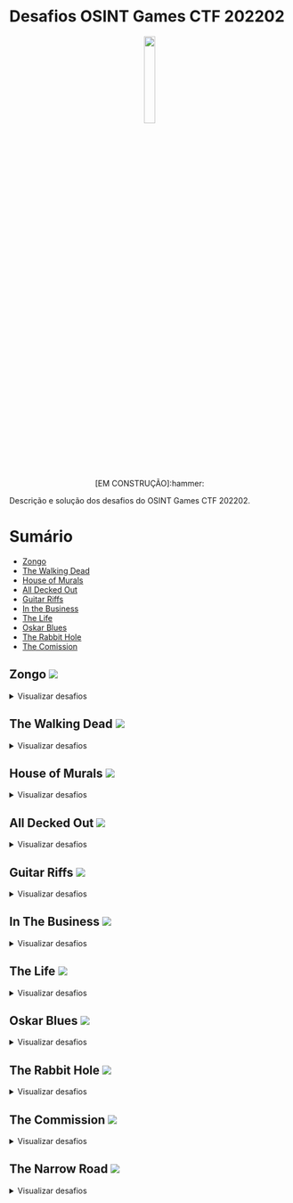 # Desafios OSINT Games CTF 202202
<p style="text-align:center" align="center">
<img src="https://import.cdn.thinkific.com/568124/courses/1609487/fj6dhvJEQQKmnVw7vDto_osint-games-logo-words-149x48.png" width="20%" /><br>
<p align="center">[EM CONSTRUÇÃO]:hammer:</center></p>
</p>
Descrição e solução dos desafios do OSINT Games CTF 202202.

# Sumário
- [Zongo](#zongo)
- [The Walking Dead](#dead)
- [House of Murals](#murals)
- [All Decked Out](#decked)
- [Guitar Riffs](#guitar)
- [In the Business](#business)
- [The Life](#life)
- [Oskar Blues](#oskar)
- [The Rabbit Hole](#rabbit)
- [The Comission](#comission)

## Zongo <a name="zongo"></a> ![](https://img.shields.io/badge/5%2F5-COMPLETED-blue)
<details>
  <summary>Visualizar desafios</summary>

## Blue Truck Image Location <a name="Blue-Truck-Image-Location">:heavy_check_mark:</a>
##### [![](https://img.shields.io/badge/Voltar-Sum%C3%A1rio-blue)](#sumário)

<details>
  
<summary>:bulb:</summary>
  
#### Descrição
A imagem de uma rua é disponibilizada e temos que descobrir a cidade na qual ela se encontra.

#### Solução
1. Visualizando a imagem é possível identificar duas palavras:
> SOCCABET
> Zongo La
2. Fazendo uma busca por estes dois termos juntos, o Google nos trará o nome de uma via próxima ao local da foto::
> Zongo Lane
3. Buscando por Zongo Lane no Google Maps, é possível identificar que esta via é localizada em uma cidade na Gana:
> Accra
4. Buscando novamente no Google Maps pelo termo abaixo, é possível confirmar que uma unidade da SOCCABET se encontra próxima a via Zongo Lane, em Accra no Congo:
> Zongo Lane SOCCABET
5. A FLAG é enviada como:
> Accra
6. Adicionalmente, vasculhando com o Google Street View ao longo das ruas que cruzam com a Zongo Lane, é possível identificar o local como sendo a latitude e longitude, na rua Asafoatse Nettey Rd:
> 5.541880857145164, -0.20993663838001453
</details>

## Blue Truck Image Latitude and Longitude  <a name="Blue-Truck-Image-Location">:heavy_check_mark:</a>
##### [![](https://img.shields.io/badge/Voltar-Sum%C3%A1rio-blue)](#sumário)

<details>
  
<summary>:bulb:</summary>
  
#### Descrição
Definir qual é a latitude e longitude que mais se aproximam do local onde a foto foi tirada.

#### Solução
  1. Como já descoberto na solução do desafio Blue Truck Image Location, a foto foi tirada perto da rua Zongo Lane e a latitude e longitude que mais se aproximam desta localização dentre as alternativas é a:
> 5.5418955,-0.209885
</details>

## Mapillary Username   <a name="Blue-Truck-Image-Location">:heavy_check_mark:</a>
##### [![](https://img.shields.io/badge/Voltar-Sum%C3%A1rio-blue)](#sumário)

<details>
  
<summary>:bulb:</summary>
  
#### Descrição
Identificar o usuário que realizou upload da foto do desafio no Mapillary.

#### Solução
  1. Como já descoberta a localização da foto no desafio Blue Truck Image Location, foi acessado este local no Mappilary.
  2. Ao acessar é possível identificar a foto original, sem cortes.
  3. Apartir desta foto é possível visualizar os detalhes e o usuário que a postou como:
> mawutor
</details>

##  The Full Zongo Lane <a name="Blue-Truck-Image-Location">:heavy_check_mark:</a>
##### [![](https://img.shields.io/badge/Voltar-Sum%C3%A1rio-blue)](#sumário)

<details>
  
<summary>:bulb:</summary>
  
#### Descrição
Identificar o nome completo da Zongo Lane.

#### Solução
  1. Ao buscar Zongo Lane no Mapillary é possível obter dois resultados.
  2. Um dos resultados possui uma palavra a mais no nome, sendo:
> Kadiri
</details>

##   Longest Recording  <a name="Blue-Truck-Image-Location">:heavy_check_mark:</a>
##### [![](https://img.shields.io/badge/Voltar-Sum%C3%A1rio-blue)](#sumário)

<details>
  
<summary>:bulb:</summary>
  
#### Descrição
Identificar o trajeto mais longo registrado por mawutor no Mappilary.

#### Solução
  1. Utilizando o filtro de trajetos do usuário mawutor, é possível visualizar claramente um trajeto cruzando de norte a sul o Congo.
  2. A cidade de ínicio deste trajeto é identificada como:
> Bawku
</details>
 
</details>

 
## The Walking Dead <a name="dead"></a> ![](https://img.shields.io/badge/10%2F10-COMPLETED-blue)
<details>
  <summary>Visualizar desafios</summary>

##  Surface Website Name  <a name="Blue-Truck-Image-Location">:heavy_check_mark:</a>
##### [![](https://img.shields.io/badge/Voltar-Sum%C3%A1rio-blue)](#sumário)

<details>
  
<summary>:bulb:</summary>
  
#### Descrição
Descubra o domínio da surface web existente no site da darkweb.

#### Solução
1. Acessando o site e vasculhando pelas páginas, é possível visualizar o endereço na área dos termos de serviço:
> 0ut3r.space
</details>
  
##   Alternative Usernames   <a name="Blue-Truck-Image-Location">:heavy_check_mark:</a>
##### [![](https://img.shields.io/badge/Voltar-Sum%C3%A1rio-blue)](#sumário)

<details>
  
<summary>:bulb:</summary>
  
#### Descrição
Descubra usuários alternativos utilizados pelo usuário Hoek.

#### Solução
1. Acessando a home do site é possível visualizar diversas redes sociais que Hoek pode ser encontrado, por exemplo no Telegram, onde ele se identifica:
> hoeczek
</details>

##    Funding Goals    <a name="Blue-Truck-Image-Location">:heavy_check_mark:</a>
##### [![](https://img.shields.io/badge/Voltar-Sum%C3%A1rio-blue)](#sumário)

<details>
  
<summary>:bulb:</summary>
  
#### Descrição
Descubra o motivo por qual Hoek pede doações.

#### Solução
1. Buscando pelo usuário alternativo do Hoek seguido da palavra Donation, é possível identificar o site ko-fi:
> "hoeczek" donation
2. No site, o perfil de hoek expõem o motivo das doações:
>  House for a zombie apocalypse
</details>  
  
##    Perfect Games    <a name="Blue-Truck-Image-Location">:heavy_check_mark:</a>
##### [![](https://img.shields.io/badge/Voltar-Sum%C3%A1rio-blue)](#sumário)

<details>
  
<summary>:bulb:</summary>
  
#### Descrição
Descubra qual jogo Hoek descreve como "perfeito".

#### Solução
1. Acessando o perfil da Steam de Hoek, disponibilizado na Home de seu site é possível visualizar a seção "Perfect Games, no qual um jogo é listado:
> CARRION
</details>
  
##     Site Owner's Name     <a name="Blue-Truck-Image-Location">:heavy_check_mark:</a>
##### [![](https://img.shields.io/badge/Voltar-Sum%C3%A1rio-blue)](#sumário)

<details>
  
<summary>:bulb:</summary>
  
#### Descrição
Descubra o primeiro nome de hoeczek.

#### Solução
1. Acessando a home do site de hoeczek, ele se introduz com a frase:
> Hi, I am Hoek.
2. Expondo seu primeiro nome:
> Hoek
</details>

## Country of Hoek      <a name="Blue-Truck-Image-Location">:heavy_check_mark:</a>
##### [![](https://img.shields.io/badge/Voltar-Sum%C3%A1rio-blue)](#sumário)

<details>
  
<summary>:bulb:</summary>
  
#### Descrição
Descubra o país de origem de Hoek.

#### Solução
1. Acessando a home do site de hoeczek, é possível obter o perfil do Hack The Box, onde ele é identificado como da Polônia
> Poland
</details>  
  
  
## Projects of Hoek <a name="Blue-Truck-Image-Location">:heavy_check_mark:</a>
##### [![](https://img.shields.io/badge/Voltar-Sum%C3%A1rio-blue)](#sumário)

<details>
  
<summary>:bulb:</summary>
  
#### Descrição
Descubra o número desenhado em uma torta que Hoek postou em um website antigo dele.

#### Solução
1. Acessando a home do site de hoeczek, é possível visualizar os projetos passados dele, como estamos em busca de uma torta, o projeto de culinária se destaca:
> nattyskitchen
2. Utilizando o WayBackMachine no ano de 2015, a foto da torta é exposta com o número:
> 27
</details>
  
## Given Name of Hoek <a name="Blue-Truck-Image-Location">:heavy_check_mark:</a>
##### [![](https://img.shields.io/badge/Voltar-Sum%C3%A1rio-blue)](#sumário)

<details>
  
<summary>:bulb:</summary>
  
#### Descrição
Descubra o primeiro nome de Hoek através de um de seus perfis.

#### Solução
1. Acessando a home do site de hoeczek, é possível visualizar suas redes sociais, entre elas a HackerOne:
2. No perfil de Hoek na HackerOne, é exibido o primeiro nome:
> Dawid
</details>
  
## Family Name of Hoek <a name="Blue-Truck-Image-Location">:heavy_check_mark:</a>
##### [![](https://img.shields.io/badge/Voltar-Sum%C3%A1rio-blue)](#sumário)

<details>
  
<summary>:bulb:</summary>
  
#### Descrição
Descubra o último sobrenome de Hoek.

#### Solução
1. Acessando o perfil de Hoek no Wordpress, é possível identificar que ele possuía o domínio:
> superbly.space
2. Acessando este domínio, é possível visualizar que ele não funciona mais
3. Utilizando o WayBack Machine, pode se identificar que este estava ativo entre 2016 e 2017
4. Usando um serviço de WHOIS que verifica o histórico, o nome de Hoek é exposto nos registros:
> Dawid Job

</details>
  
## Bitcoin Wallet Address of Hoek <a name="Blue-Truck-Image-Location">:heavy_check_mark:</a>
##### [![](https://img.shields.io/badge/Voltar-Sum%C3%A1rio-blue)](#sumário)

<details>
  
<summary>:bulb:</summary>
  
#### Descrição
Identifique qual endereço bitcoin tem relação com Hoek dentre as alternativas.

#### Solução
1. Vasculhando os endereços existentes nas alternativas através do site https://www.blockchain.com, é possível visualizar que somente um existe:
>  15yT5Yv7wPaovoFWVwLvPXr2PWW8nuczht 

</details>

</details>

## House of Murals <a name="murals"></a> ![](https://img.shields.io/badge/2%2F2-COMPLETED-blue)
<details>
  <summary>Visualizar desafios</summary>

## Mural House <a name="Blue-Truck-Image-Location">:heavy_check_mark:</a>
##### [![](https://img.shields.io/badge/Voltar-Sum%C3%A1rio-blue)](#sumário)

<details>
  
<summary>:bulb:</summary>
  
#### Descrição
A imagem de uma casa é disponibilizada e temos que descobrir em qual cidade ela se encontra.

#### Solução
1. Buscando a imagem em serviços de busca, no caso o Bing é possível identificar diversos sites que apresentam ela
2. Acessando um destes sites, no caso designer-daily.com, o site do autor da obra, o artista Peeta é citado:
> http://www.peeta.net/works/walls/
3. No site do artista, a foto possui a seguinte legenda:
> Stadt.Wand.Kunst Mural Art Galery, Mannheim, DE, 2019
4. A cidade da obra é descoberta através da legenda da foto:
> Mannheim
</details>
  
##  Mural House Painter  <a name="Blue-Truck-Image-Location">:heavy_check_mark:</a>
##### [![](https://img.shields.io/badge/Voltar-Sum%C3%A1rio-blue)](#sumário)

<details>
  
<summary>:bulb:</summary>
  
#### Descrição
Descubra o nome real do artista.

#### Solução
1. Acesando o site do artista e visualizando o "About", é possível visualizar que o nome real do artista é:
> Manuel Di Rita
</details>
  
</details>

## All Decked Out <a name="murals"></a> ![](https://img.shields.io/badge/12%2F12-COMPLETED-blue)
<details>
  <summary>Visualizar desafios</summary>

## Deck The Halls <a name="decked">:heavy_check_mark:</a>
##### [![](https://img.shields.io/badge/Voltar-Sum%C3%A1rio-blue)](#sumário)

<details>
  
<summary>:bulb:</summary>
  
#### Descrição
Descubra o site do Influencer adoriandeck que redireciona para seu linktr.ee.

#### Solução
1. Buscando pelo nome do influencer no Google, é possível visualizar seu Instagram
2. Na Bio de seu Instagram o site que redireciona para seu linktr.ee:
> adoriandeck.com
</details>
  
## Hot Mail  <a name="Blue-Truck-Image-Location">:heavy_check_mark:</a>
##### [![](https://img.shields.io/badge/Voltar-Sum%C3%A1rio-blue)](#sumário)

<details>
  
<summary>:bulb:</summary>
  
#### Descrição
Descubra o e-mail de Adorian.

#### Solução
1. Acessando o site de Adorian (adoriandeck.com) no WayBack Machine em 2012, é possível visualizar o seu e-mail
> adoriandeck@gmail.com
</details>
  
##  Shop Local <a name="Blue-Truck-Image-Location">:heavy_check_mark:</a>
##### [![](https://img.shields.io/badge/Voltar-Sum%C3%A1rio-blue)](#sumário)

<details>
  
<summary>:bulb:</summary>
  
#### Descrição
Descubra o site de e-commerce da Shopify que Adorian possui, onde o nome tem o nome de seu cachorro.

#### Solução
1. Acessando o linktr.ee é possível visualizar o link para o e-commerce que possui o nome:
> tinycrumble.com
</details>
  
##   Vid Bros <a name="Blue-Truck-Image-Location">:heavy_check_mark:</a>
##### [![](https://img.shields.io/badge/Voltar-Sum%C3%A1rio-blue)](#sumário)

<details>
  
<summary>:bulb:</summary>
  
#### Descrição
Descubra o canal de Youtube que Adorian possui junto com seu irmão.

#### Solução
1. Buscando pelos vídeos do canal de Adorian, é possível identificar o canal de seu irmão
2. Acessando o canal de seu irmão (Adrian), o canal que possui junto ao seu irmão está registrado como um canal parceiro:
> The Deck Brothers
</details>
  
## IG me <a name="Blue-Truck-Image-Location">:heavy_check_mark:</a>
##### [![](https://img.shields.io/badge/Voltar-Sum%C3%A1rio-blue)](#sumário)

<details>
  
<summary>:bulb:</summary>
  
#### Descrição
Descubra o Instagram do irmão de Adorian.

#### Solução
1. Acessando o canal do Youtube de Adrian, seu Instagram está como rede social:
> adrianedwarddeck
</details>
  
##  Early Adopter <a name="Blue-Truck-Image-Location">:heavy_check_mark:</a>
##### [![](https://img.shields.io/badge/Voltar-Sum%C3%A1rio-blue)](#sumário)

<details>
  
<summary>:bulb:</summary>
  
#### Descrição
Descubra o Instagram do irmão de Adorian.

#### Solução
1. Comparando a data de inscrição de ambos canais de Adorian e Adrian, fica evidente que Adorian se cadastrou antes no Youtube:
> Adorian
</details>
  
##   #Banned <a name="Blue-Truck-Image-Location">:heavy_check_mark:</a>
##### [![](https://img.shields.io/badge/Voltar-Sum%C3%A1rio-blue)](#sumário)

<details>
  
<summary>:bulb:</summary>
  
#### Descrição
Descubra o Twitter que os irmãos utilizavam e que agora é banido.

#### Solução
1. No Youtube dividido pelos dois irmãos, o Twitter é disponibilizado:
> thedeckbrothers
</details>

## Name In Lights  <a name="Blue-Truck-Image-Location">:heavy_check_mark:</a>
##### [![](https://img.shields.io/badge/Voltar-Sum%C3%A1rio-blue)](#sumário)

<details>
  
<summary>:bulb:</summary>
  
#### Descrição
Descubra o nome da jornalista que entrevistou Adorian em 26 de julho de 2014.

#### Solução
1. Realizando uma busca no Google é possível obter a entrevista de Adorian
2. Acessando a entrevista o nome da entrevistadora é identificada:
> TANYSHA BOLGER
</details>
  
##  Dropped Calls  <a name="Blue-Truck-Image-Location">:heavy_check_mark:</a>
##### [![](https://img.shields.io/badge/Voltar-Sum%C3%A1rio-blue)](#sumário)

<details>
  
<summary>:bulb:</summary>
  
#### Descrição
Descubra a operadora que Adorian utilizava na época da entrevista.

#### Solução
1. A entrevista contém uma captura de tela do celular de Adorian, que expõe o nome da operadora utilizada:
> Verizon
</details>
  
##  Entrepreneurial Spirit <a name="Blue-Truck-Image-Location">:heavy_check_mark:</a>
##### [![](https://img.shields.io/badge/Voltar-Sum%C3%A1rio-blue)](#sumário)

<details>
  
<summary>:bulb:</summary>
  
#### Descrição
Qual é a LLC da empresa de Adorian.

#### Solução
1. Buscando pelo nome da empresa de Adorian (Derick Media) seguida pela sigla LLC no Google, o site DNB é encontrado
2. Acessando este site é possível identificar a LLC da empresa:
> Decked Out Media
</details>
  
## Coast To Coast  <a name="Blue-Truck-Image-Location">:heavy_check_mark:</a>
##### [![](https://img.shields.io/badge/Voltar-Sum%C3%A1rio-blue)](#sumário)

<details>
  
<summary>:bulb:</summary>
  
#### Descrição
Qual outro estado dos EUA a Derick Out Media esta registrada além da California.

#### Solução
1. Buscando pelo nome da empresa de Adorian (Derick Out Media) o site OpenCorporates é encontrado
2. Acessando este site é possível identificar que a empresa esta localizada na Florida:
> Florida
</details>
  
##  Sue Me <a name="Blue-Truck-Image-Location">:heavy_check_mark:</a>
##### [![](https://img.shields.io/badge/Voltar-Sum%C3%A1rio-blue)](#sumário)

<details>
  
<summary>:bulb:</summary>
  
#### Descrição
Qual empresa que Adorian processou em 2011.

#### Solução
1. Buscando pelo termo abaixo no Google é possível encontrar uma notícia que expõe o nome que Adorian Decker processou em 2011:
> adorian deck lawsuit
2. O nome da empresa é:
> Spartz
</details>
  
</details>


## Guitar Riffs <a name="guitar"></a> ![](https://img.shields.io/badge/10%2F10-COMPLETED-blue)
<details>
  <summary>Visualizar desafios</summary>

## John Legend <a name="decked">:heavy_check_mark:</a>
##### [![](https://img.shields.io/badge/Voltar-Sum%C3%A1rio-blue)](#sumário)

<details>
  
<summary>:bulb:</summary>
  
#### Descrição
Qual é o sobrenome do músico chamado John mencionado no site da imagem.

#### Solução
1. Buscando por termos que aparecem na imagem é possível achar o site:
> "ABOUT JOHN" "Mel Holder"
2. No site é possível visualizar que o sobrenome é:
> Smith
</details>
  
 ##  Look Up <a name="decked">:heavy_check_mark:</a>
##### [![](https://img.shields.io/badge/Voltar-Sum%C3%A1rio-blue)](#sumário)

<details>
  
<summary>:bulb:</summary>
  
#### Descrição
Qual é o site que aparece na imagem.

#### Solução
1. Como o site já foi descoberto no desafio anterior (John Legend) é apenas uma questão de responder:
> axxanpro23.com
</details>
  
## Start Date  <a name="decked">:heavy_check_mark:</a>
##### [![](https://img.shields.io/badge/Voltar-Sum%C3%A1rio-blue)](#sumário)

<details>
  
<summary>:bulb:</summary>
  
#### Descrição
Qual é a data de criação do canal do Youtube de John

#### Solução
1. Clicando no botão "WATCH MORE VIDEOS" é possível acessar o canal do Youtube de John e a data de criação é:
> March 6, 2006
</details>
  
## The Gig  <a name="decked">:heavy_check_mark:</a>
##### [![](https://img.shields.io/badge/Voltar-Sum%C3%A1rio-blue)](#sumário)

<details>
  
<summary>:bulb:</summary>
  
#### Descrição
Qual é o e-mail para contratar John

#### Solução
1. No Footer do site existe um botão de e-mail:
> Axxan23@yahoo.com
</details>
  
## It's Me Again   <a name="decked">:heavy_check_mark:</a>
##### [![](https://img.shields.io/badge/Voltar-Sum%C3%A1rio-blue)](#sumário)

<details>
  
<summary>:bulb:</summary>
  
#### Descrição
Qual é o outro site que John possui que redireciona para o site atual

#### Solução
1. No canal de Youtube de John é possível obter o link para outro site:
> itsjohnsmith.com
</details>
  
## Take Me To Church  <a name="decked">:heavy_check_mark:</a>
##### [![](https://img.shields.io/badge/Voltar-Sum%C3%A1rio-blue)](#sumário)

<details>
  
<summary>:bulb:</summary>
  
#### Descrição
Um dos sites de John foi registrado no nome de uma igreja, qual é ela

#### Solução
1. Fazendo uma consulta no WhoIs pelo domínio abaixo:
> itsjohnsmith.com
2. É possível identificar a igreja:
> Faith Baptist Church
</details>
  
## Throwback <a name="decked">:heavy_check_mark:</a>
##### [![](https://img.shields.io/badge/Voltar-Sum%C3%A1rio-blue)](#sumário)

<details>
  
<summary>:bulb:</summary>
  
#### Descrição
Qual era o usuário de John no MySpace

#### Solução
1. Acessando o Facebook de John é possível visualizar um link para seu MySpace com o usuário:
> axxan23
</details>
  
##  5 Stars <a name="decked">:heavy_check_mark:</a>
##### [![](https://img.shields.io/badge/Voltar-Sum%C3%A1rio-blue)](#sumário)

<details>
  
<summary>:bulb:</summary>
  
#### Descrição
Qual é o produto que John avaliou no Sourceforge em 2014-12-03

#### Solução
1. Realizando uma busca no Google com o seguinte termo:
> inurl:sourceforge.net/projects  intext:Posted 2014-12-03
2. É possível obter o produto que John avaliou, no caso:
> Fx FloorBoard
</details>
  
## Pay The Man <a name="decked">:heavy_check_mark:</a>
##### [![](https://img.shields.io/badge/Voltar-Sum%C3%A1rio-blue)](#sumário)

<details>
  
<summary>:bulb:</summary>
  
#### Descrição
Qual usuário John utiliza para doações financeiras
  
#### Solução
1. Visualizando os vídeos existentes no canal de John, é possível visualizar na descrição o usuário utilizado para doações:
> $Axxanpro23
</details>
  
## Look Back <a name="decked">:heavy_check_mark:</a>
##### [![](https://img.shields.io/badge/Voltar-Sum%C3%A1rio-blue)](#sumário)

<details>
  
<summary>:bulb:</summary>
  
#### Descrição
Qual site John registrou utilizando seu e-mail pessoal
  
#### Solução
1. Utilizando um serviço de consulta reversa (www.reversewhois.io), é possível identificar o site:
> fbccny.org
</details>

</details>

## In The Business <a name="business"></a> ![](https://img.shields.io/badge/12%2F12-COMPLETED-blue)
<details>
  <summary>Visualizar desafios</summary>

##  Big MAC <a name="Blue-Truck-Image-Location">:heavy_check_mark:</a>
##### [![](https://img.shields.io/badge/Voltar-Sum%C3%A1rio-blue)](#sumário)

<details>
  
<summary>:bulb:</summary>
  
#### Descrição
Descubra o SSID relacionado ao BSSID disponibilizado.

#### Solução
1. Utilizando Wigle e realizando uma consulta pelo BSSID, o SSID é identificado:
> Sly and Co
</details>
  
##  Suite Digs <a name="Blue-Truck-Image-Location">:heavy_check_mark:</a>
##### [![](https://img.shields.io/badge/Voltar-Sum%C3%A1rio-blue)](#sumário)

<details>
  
<summary>:bulb:</summary>
  
#### Descrição
Qual o número da suíte que a empresa ocupa.

#### Solução
1. Acessando o site da empresa (slyandcogroup.com) é possível identificar o número da suíte como:
> 200
</details>
  
## MX Me <a name="Blue-Truck-Image-Location">:heavy_check_mark:</a>
##### [![](https://img.shields.io/badge/Voltar-Sum%C3%A1rio-blue)](#sumário)

<details>
  
<summary>:bulb:</summary>
  
#### Descrição
Qual é o prefixo do endereço de e-mail que a empresa utiliza para informações.

#### Solução
1. Acessando o site da empresa (slyandcogroup.com) é possível identificar o prefixo como:
> slyandco.com
</details>
  
## Google Knows All <a name="Blue-Truck-Image-Location">:heavy_check_mark:</a>
##### [![](https://img.shields.io/badge/Voltar-Sum%C3%A1rio-blue)](#sumário)

<details>
  
<summary>:bulb:</summary>
  
#### Descrição
Qual das alternativas não compartilha do mesmo Google Tracking ID.

#### Solução
1. Realizando uma busca pelo site no host.io, é possível verificar mais três domínios que utilizam o mesmo ID, exceto:
> slyandcompany.com
</details>
  
## Redirect Your Attention  <a name="Blue-Truck-Image-Location">:heavy_check_mark:</a>
##### [![](https://img.shields.io/badge/Voltar-Sum%C3%A1rio-blue)](#sumário)

<details>
  
<summary>:bulb:</summary>
  
#### Descrição
Qual site redireciona para slyandco.com e possui o prefixo "ca".

#### Solução
1. Realizando uma busca pelo site no host.io, é possível verificar que o seguinte domínio redireciona para o site:
> slyandco.ca
</details>
  
## Former Employees   <a name="Blue-Truck-Image-Location">:heavy_check_mark:</a>
##### [![](https://img.shields.io/badge/Voltar-Sum%C3%A1rio-blue)](#sumário)

<details>
  
<summary>:bulb:</summary>
  
#### Descrição
Descubra o funcionário que trabalhou como "Production Designer" na filial Ookpik entre 2015 e 2019

#### Solução
1. Realizando uma busca pelo termo abaixo no LinkedIn:
> Production Director Ookpik
2. Descobrimos que o nome da funcionária é:
> Chrissy Alexakis
</details>

##  Pink Lil <a name="Blue-Truck-Image-Location">:heavy_check_mark:</a>
##### [![](https://img.shields.io/badge/Voltar-Sum%C3%A1rio-blue)](#sumário)

<details>
  
<summary>:bulb:</summary>
  
#### Descrição
Qual boutique da Nova Zelândia vende produtos da Sly & Co e fica entre uma floricultura e uma padaria

#### Solução
1. Realizando uma busca pelo termo abaixo no Google:
> intext:Sly and Co florist bakery
2. Descobrimos que o site da boutique é:
> furtherdoings.co.nz
</details>
  

## Land Ho  <a name="Blue-Truck-Image-Location">:heavy_check_mark:</a>
##### [![](https://img.shields.io/badge/Voltar-Sum%C3%A1rio-blue)](#sumário)

<details>
  
<summary>:bulb:</summary>
  
#### Descrição
Qual é a cidade de destino de uma entrega da Sly & Co de 6 de julho de 2020

#### Solução
1. Realizando uma busca pelo termo abaixo no Google:
> "Sly Co" "shipment" after:2020-07-05 before:2014-07-07
2. Descobrimos um site que lista as ordens, sendo possível identificar o endereço como:
> Seattle, Washington
</details>
  
##  HMS Titanic <a name="Blue-Truck-Image-Location">:heavy_check_mark:</a>
##### [![](https://img.shields.io/badge/Voltar-Sum%C3%A1rio-blue)](#sumário)

<details>
  
<summary>:bulb:</summary>
  
#### Descrição
Qual é o nome do navio que fez a entrega do desafio anterior

#### Solução
1. Realizando uma busca pelo termo abaixo no Google:
> "Sly Co" "shipment" after:2020-07-05 before:2014-07-07
2. Descobrimos um site que lista as ordens, sendo possível identificar o navio como:
> APL QINGDAO
</details>
  
## Roger That <a name="Blue-Truck-Image-Location">:heavy_check_mark:</a>
##### [![](https://img.shields.io/badge/Voltar-Sum%C3%A1rio-blue)](#sumário)

<details>
  
<summary>:bulb:</summary>
  
#### Descrição
Qual é o callsign do navio que fez a entrega do desafio anterior

#### Solução
1. Realizando uma busca pelo nome do navio no site itu.int, é possível identificar o callsign como:
> 9HA5178
</details>
  
## Roger That <a name="Blue-Truck-Image-Location">:heavy_check_mark:</a>
##### [![](https://img.shields.io/badge/Voltar-Sum%C3%A1rio-blue)](#sumário)

<details>
  
<summary>:bulb:</summary>
  
#### Descrição
Qual é registro de marca que Sly and Co realizou em 20 de junho de 2017

#### Solução
1. Realizando uma busca pela empresa Sly and Co no site trademarks.justia.com é possível identificar o número do registro como:
> 1843714
</details>
  
##  Hello World! <a name="Blue-Truck-Image-Location">:heavy_check_mark:</a>
##### [![](https://img.shields.io/badge/Voltar-Sum%C3%A1rio-blue)](#sumário)

<details>
  
<summary>:bulb:</summary>
  
#### Descrição
Qual é o nome de um famoso jogo de celular que está em um template identificado no sitemap de um dos sites da Sly & Co

#### Solução
1. Acessando a URL abaixo do sitemap de slyandcogroup.com:
> https://slyandcogroup.com/wp-sitemap-posts-post-1.xml
2. É possível identificar o nome do jogo como:
> Farmville
</details>
  
</details>

## The Life <a name="life"></a> ![](https://img.shields.io/badge/3%2F3-COMPLETED-blue)
<details>
  <summary>Visualizar desafios</summary>

##  4 Letter Words <a name="Blue-Truck-Image-Location">:heavy_check_mark:</a>
##### [![](https://img.shields.io/badge/Voltar-Sum%C3%A1rio-blue)](#sumário)

<details>
  
<summary>:bulb:</summary>
  
#### Descrição
Identifique a conta do Instagram que postou uma foto marcando o usuário @udontshoot e com a legenda "Quick pizza 🍕 before take off 🛩📸".

#### Solução
1. Realizando uma simples busca no Google com o termo abaixo:
> @udontshoot Quick pizza 🍕 before take off 🛩📸
2. É possível identificar a conta como sendo:
> rkoi
  
</details>
  

##   Carpool Lane <a name="Blue-Truck-Image-Location">:heavy_check_mark:</a>
##### [![](https://img.shields.io/badge/Voltar-Sum%C3%A1rio-blue)](#sumário)

<details>
  
<summary>:bulb:</summary>
  
#### Descrição
Identifique a rua em que o vídeo disponibilizado foi filmado.

#### Solução
1. Visualizando o vídeo, é possível identificar o estabelecimento "Valley Country Market", buscando no Google Maps o endereço é:
> Ventura
  
</details>
  
## Alternate Communications <a name="Blue-Truck-Image-Location">:heavy_check_mark:</a>
##### [![](https://img.shields.io/badge/Voltar-Sum%C3%A1rio-blue)](#sumário)

<details>
  
<summary>:bulb:</summary>
  
#### Descrição
Descubra o código HEX do avião presente na foto postado por @rkoi em 22 de julho de 2021.

#### Solução
1. Visualizando a foto é possível identificar o código N do avião como:
> N39AC
2. Consultando este código no site registry.faa.gov, é possível identificar o código HEX como:
> A48073
  
</details>
  
</details>


## Oskar Blues <a name="dead"></a> ![](https://img.shields.io/badge/7%2F7-COMPLETED-blue)
<details>
  <summary>Visualizar desafios</summary>

## Insta Famous <a name="Blue-Truck-Image-Location">:heavy_check_mark:</a>
##### [![](https://img.shields.io/badge/Voltar-Sum%C3%A1rio-blue)](#sumário)

<details>
  
<summary>:bulb:</summary>
  
#### Descrição
Descubra o usuário do Instagram de Oskar J.C.

#### Solução
1. Realizando uma simples busca no Google pelo nome de Oskar seguido por Instagram, o usuário é descoberto:
> blckmny
</details>

## AMOSC <a name="Blue-Truck-Image-Location">:heavy_check_mark:</a>
##### [![](https://img.shields.io/badge/Voltar-Sum%C3%A1rio-blue)](#sumário)

<details>
  
<summary>:bulb:</summary>
  
#### Descrição
Descubra o usuário do Snapshat de Oskar J.C.

#### Solução
1. Acessando o canal de Youtube de Oskar é possível obter seu snapchat:
> blckmnyofficial
</details>
  
## Book Me <a name="Blue-Truck-Image-Location">:heavy_check_mark:</a>
##### [![](https://img.shields.io/badge/Voltar-Sum%C3%A1rio-blue)](#sumário)

<details>
  
<summary>:bulb:</summary>
  
#### Descrição
Descubra o e-mail de negócios de Oskar.

#### Solução
1. Acessando o canal de Youtube de Oskar é possível obter seu e-mail de negócios:
> blckmnyvlogs@gmail.com
</details>
  
## Too Fast <a name="Blue-Truck-Image-Location">:heavy_check_mark:</a>
##### [![](https://img.shields.io/badge/Voltar-Sum%C3%A1rio-blue)](#sumário)

<details>
  
<summary>:bulb:</summary>
  
#### Descrição
Descubra o carro que Oskar dirige.

#### Solução
1. Acessando o seu Instagram fica evidente que o carro que Oskar dirige é:
> Audi R8
</details>
  
## Sweet Ride <a name="Blue-Truck-Image-Location">:heavy_check_mark:</a>
##### [![](https://img.shields.io/badge/Voltar-Sum%C3%A1rio-blue)](#sumário)

<details>
  
<summary>:bulb:</summary>
  
#### Descrição
Qual a marca de carro que está na foto de Oskar no Google.

#### Solução
1. Utilizando o e-mail de negócios de Oskar descoberto anteriormente, é possível identificar que a marca do carro é:
> BMW
</details>
  
## Formal Papers <a name="Blue-Truck-Image-Location">:heavy_check_mark:</a>
##### [![](https://img.shields.io/badge/Voltar-Sum%C3%A1rio-blue)](#sumário)

<details>
  
<summary>:bulb:</summary>
  
#### Descrição
Qual a data de primeiro registro da BMW azul que Oskar possuía.

#### Solução
1. Visualizando fotos mais antigas do Instagram de Oskar, é possível visualizar a placa original da BMW:
> BT38517
2. Utilizando um serviço da Noruega (vegvesen.no) é possível identificar que a data de registro é:
> January 1, 2012
</details>
  
##  Name Game  <a name="Blue-Truck-Image-Location">:heavy_check_mark:</a>
##### [![](https://img.shields.io/badge/Voltar-Sum%C3%A1rio-blue)](#sumário)

<details>
  
<summary>:bulb:</summary>
  
#### Descrição
Qual são os dois sobrenomes de Oskar.

#### Solução
1. A URL do Youtube de Oskar possui o nome:
> Oskar Czop
2. Fazendo uma busca por este nome no Google, resulta em um vídeo de uma notícia, na qual a descrição do vídeo expõe o sobrenome dele como:
> Jaroslaw Czop
</details>
  
</details>

## The Rabbit Hole <a name="rabbit"></a> ![](https://img.shields.io/badge/12%2F12-COMPLETED-blue)
<details>
  <summary>Visualizar desafios</summary>

##  Bye Bye Bye! <a name="Blue-Truck-Image-Location">:heavy_check_mark:</a>
##### [![](https://img.shields.io/badge/Voltar-Sum%C3%A1rio-blue)](#sumário)

<details>
  
<summary>:bulb:</summary>
  
#### Descrição
A imagem de um carro é disponibilizada e temos que descobrir a rua na qual ela se encontra.

#### Solução
1. Visualizando a imagem é possível identificar o nome de um estabelecimento:
> Hans Crescent
2. Fazendo uma busca pelo nome do edíficio no Google Maps, identificamos que este se encontra na rua Basil em Londres:
> Basil
</details>
  

## The ABCs  <a name="Blue-Truck-Image-Location">:heavy_check_mark:</a>
##### [![](https://img.shields.io/badge/Voltar-Sum%C3%A1rio-blue)](#sumário)

<details>
  
<summary>:bulb:</summary>
  
#### Descrição
Qual eram as duas letras em um adesivo que estavam coladas na caixa verde abaixo do nome do edíficio.

#### Solução
1. Visualizando registros anteriores do Google Street (setembro de 2017) é possível identificar as letras:
> po
</details>
  
## The Scofflaw  <a name="Blue-Truck-Image-Location">:heavy_check_mark:</a>
##### [![](https://img.shields.io/badge/Voltar-Sum%C3%A1rio-blue)](#sumário)

<details>
  
<summary>:bulb:</summary>
  
#### Descrição
Em que mês e ano um sedan da Mercedes foi fotografado na mesma vaga.

#### Solução
1. Visualizando registros anteriores do Google Street (maio de 2016) é possível um sedan branco estacionado no mesmo local
</details>
  
##  Looney Tunes <a name="Blue-Truck-Image-Location">:heavy_check_mark:</a>
##### [![](https://img.shields.io/badge/Voltar-Sum%C3%A1rio-blue)](#sumário)

<details>
  
<summary>:bulb:</summary>
  
#### Descrição
Encontre o canal de Youtube relacionado ao adesivo colado.

#### Solução
1. Buscando pela imagem no Yandex com o denominador site:youtube.com é possível encontrar o canal:
> psychomartv
</details>

##   Web "Presents" <a name="Blue-Truck-Image-Location">:heavy_check_mark:</a>
##### [![](https://img.shields.io/badge/Voltar-Sum%C3%A1rio-blue)](#sumário)

<details>
  
<summary>:bulb:</summary>
  
#### Descrição
Qual é o website associado ao psychomartv.

#### Solução
1. Acessando o Tiktok de psychomartv é possível identificar o site como:
> psychomar.com
</details>
  
## What's in a Name  <a name="Blue-Truck-Image-Location">:heavy_check_mark:</a>
##### [![](https://img.shields.io/badge/Voltar-Sum%C3%A1rio-blue)](#sumário)

<details>
  
<summary>:bulb:</summary>
  
#### Descrição
Qual é o nome e sobre nome de psychomartv.

#### Solução
1. Acessando o Facebook de psychomartv é possível identificar o seu nome e sobrenome pelo e-mail de contato disponibilizado:
> Omar Mohidin
</details>
  
##  Registration Crumbs <a name="Blue-Truck-Image-Location">:heavy_check_mark:</a>
##### [![](https://img.shields.io/badge/Voltar-Sum%C3%A1rio-blue)](#sumário)

<details>
  
<summary>:bulb:</summary>
  
#### Descrição
Qual é o e-mail que Omar utilizou para registrar o domínio psychomar.com em 2016.

#### Solução
1. Utilizando um serviço de busca de histórico de WhoIS (https://tools.whoisxmlapi.com/whois-history-search) é possível identificar o e-mail:
> o.mohidin@outlook.com
</details>
  
##   Book It <a name="Blue-Truck-Image-Location">:heavy_check_mark:</a>
##### [![](https://img.shields.io/badge/Voltar-Sum%C3%A1rio-blue)](#sumário)

<details>
  
<summary>:bulb:</summary>
  
#### Descrição
Qual é o e-mail que Omar utiliza para negócios.

#### Solução
1. Visualizando o canal do Youtube de Omar é possível identificar o e-mail:
> Info@Psychomar.com
</details>
  
## It's Me, I Promise <a name="Blue-Truck-Image-Location">:heavy_check_mark:</a>
##### [![](https://img.shields.io/badge/Voltar-Sum%C3%A1rio-blue)](#sumário)

<details>
  
<summary>:bulb:</summary>
  
#### Descrição
Qual é o outro sobrenome de Omar que aparece no seu perfil do Periscope.

#### Solução
1. Apesar do Periscope ter sido descontinuado em 2021, ainda é possível visualizar os perfis dos usuários, como já conhecemos o @ de Omar, formulamos a URL:
> https://www.pscp.tv/PsychomarTV
2. Acessando a URL temos o perfil de Omar que exibe o sobrenome:
> Ozi
</details>
  
##  Let's Dance <a name="Blue-Truck-Image-Location">:heavy_check_mark:</a>
##### [![](https://img.shields.io/badge/Voltar-Sum%C3%A1rio-blue)](#sumário)

<details>
  
<summary>:bulb:</summary>
  
#### Descrição
Qual é a data que Omar postou seu primeiro vídeo no Youtube.

#### Solução
1. Acessando o canal do Youtube do Omar podemos ver que a data de postagem do seu primeiro vídeo é:
> January 25, 2015
</details>
  
## Razor Sharp <a name="Blue-Truck-Image-Location">:heavy_check_mark:</a>
##### [![](https://img.shields.io/badge/Voltar-Sum%C3%A1rio-blue)](#sumário)

<details>
  
<summary>:bulb:</summary>
  
#### Descrição
Qual é a rua que o estabelecimento da foto se encontra.

#### Solução
1. Buscando as palavras encontradas na foto no Google Maps:
> Psycho Cu
2. Encontramos a barbearia Psycho Cutz em Londres que fica na rua:
> High
</details>
  
##  Google It <a name="Blue-Truck-Image-Location">:heavy_check_mark:</a>
##### [![](https://img.shields.io/badge/Voltar-Sum%C3%A1rio-blue)](#sumário)

<details>
  
<summary>:bulb:</summary>
  
#### Descrição
Qual são os últimos 4 digitos do ID da conta Google de Omar.

#### Solução
1. Buscando um dos e-mails descobertos anteriormente (o.mohidin@outlook.com) na ferramenta Ghunt, o ID é retornado:
> 2704
</details>
  
</details>

## The Commission <a name="commission"></a> ![](https://img.shields.io/badge/7%2F7-COMPLETED-blue)
<details>
  <summary>Visualizar desafios</summary>

## jointcommission Email  <a name="Blue-Truck-Image-Location">:heavy_check_mark:</a>
##### [![](https://img.shields.io/badge/Voltar-Sum%C3%A1rio-blue)](#sumário)

<details>
  
<summary>:bulb:</summary>
  
#### Descrição
Qual é o servidor de e-mail de jointcommission.org

#### Solução
1. Realizando uma busca pelo site mxtoolbox.com, é possível identificar que o servidor de e-mail é:
> jointcommission-org.mail.protection.outlook.com
</details>
  
## Cohosted Domain <a name="Blue-Truck-Image-Location">:heavy_check_mark:</a>
##### [![](https://img.shields.io/badge/Voltar-Sum%C3%A1rio-blue)](#sumário)

<details>
  
<summary>:bulb:</summary>
  
#### Descrição
Qual é o site dentre as alternativas que divide o mesmo IP que jointcommission.org.

#### Solução
1. Realizando uma busca no site host.io por jointcommission.org é possível identificar que o site é:
> jcaho.org
</details>
  
##  Historic WHOIS Email <a name="Blue-Truck-Image-Location">:heavy_check_mark:</a>
##### [![](https://img.shields.io/badge/Voltar-Sum%C3%A1rio-blue)](#sumário)

<details>
  
<summary>:bulb:</summary>
  
#### Descrição
Qual é o e-mail que esta no histórico de registros do WHOIS.

#### Solução
1. Realizando uma busca pelo domínio no serviço (tools.whoisxmlapi.com/whois-history-search) é possível identificar que o e-mail é:
> kstehlik@jointcommission.org
</details>
  
## Email Pivot to Websites <a name="Blue-Truck-Image-Location">:heavy_check_mark:</a>
##### [![](https://img.shields.io/badge/Voltar-Sum%C3%A1rio-blue)](#sumário)

<details>
  
<summary>:bulb:</summary>
  
#### Descrição
Qual rede social das alternativas o e-mail kstehlik@jointcommission.org está conectado.

#### Solução
1. Realizando uma busca pelo e-mail no serviço (epieos.com) é possível identificar que o e-mail está conectado ao:
> Github
</details>
  
## jointcommission Email2 <a name="Blue-Truck-Image-Location">:heavy_check_mark:</a>
##### [![](https://img.shields.io/badge/Voltar-Sum%C3%A1rio-blue)](#sumário)

<details>
  
<summary>:bulb:</summary>
  
#### Descrição
Qual é a empresa que administra os servidores de e-mail de jointcommission.org.

#### Solução
1. Realizando uma busca no site host.io por jointcommission.org é possível identificar que a empresa é a abaixo, visto que possui "outlook":
> Microsoft
</details>
  
## s4bweb IP <a name="Blue-Truck-Image-Location">:heavy_check_mark:</a>
##### [![](https://img.shields.io/badge/Voltar-Sum%C3%A1rio-blue)](#sumário)

<details>
  
<summary>:bulb:</summary>
  
#### Descrição
Qual é o IP que o domínio s4bweb-dr.jointcommission.org resolve.

#### Solução
1. Realizando uma busca no site who.is por s4bweb-dr.jointcommission.org é possível identificar que o IP é:
> 198.143.155.155
</details>
  
##  Username to Websites <a name="Blue-Truck-Image-Location">:heavy_check_mark:</a>
##### [![](https://img.shields.io/badge/Voltar-Sum%C3%A1rio-blue)](#sumário)

<details>
  
<summary>:bulb:</summary>
  
#### Descrição
Em qual dos sites das alternativas possui uma conta com o usuário de kstehlik.

#### Solução
1. Realizando uma busca no site whatsmyname.app por kstehlik é possível que a rede social é:
> GitHub.com
</details>
  
## GitHub Profile  <a name="Blue-Truck-Image-Location">:heavy_check_mark:</a>
##### [![](https://img.shields.io/badge/Voltar-Sum%C3%A1rio-blue)](#sumário)

<details>
  
<summary>:bulb:</summary>
  
#### Descrição
Em que dia o usuário kstehlik publicou no Github que estava na Cisco.

#### Solução
1. Acessando o perfil do usuário é possível visualizar que esta publicação foi feita em:
> April 15, 2015
</details>
  
## Reddit Account Creation <a name="Blue-Truck-Image-Location">:heavy_check_mark:</a>
##### [![](https://img.shields.io/badge/Voltar-Sum%C3%A1rio-blue)](#sumário)

<details>
  
<summary>:bulb:</summary>
  
#### Descrição
Em que dia o usuário kstehlik criou sua conta no Reddit.

#### Solução
1. Acessando o perfil do usuário é possível visualizar que ele se cadastrou em:
> March 27, 2019
</details>
  
## WHOIS Email Pivoting <a name="Blue-Truck-Image-Location">:heavy_check_mark:</a>
##### [![](https://img.shields.io/badge/Voltar-Sum%C3%A1rio-blue)](#sumário)

<details>
  
<summary>:bulb:</summary>
  
#### Descrição
Qual é o outro domínio que o e-mail kstehlik@jointcommission.org registrou dentre as alternativas.

#### Solução
1. Realizando uma busca pelo domínio no serviço (tools.whoisxmlapi.com/whois-history-search) é possível identificar que o domínio é:
> jcahosucks.org
</details>
  
## Username to Person Name  <a name="Blue-Truck-Image-Location">:x:</a>
##### [![](https://img.shields.io/badge/Voltar-Sum%C3%A1rio-blue)](#sumário)

<details>
  
<summary>:bulb:</summary>
  
#### Descrição
O usuário kstehlik tem uma conta na Venmo que expõe seu nome e sobrenome, qual são eles

#### Solução

</details>
</details>

## The Narrow Road <a name="zongo"></a> ![](https://img.shields.io/badge/5%2F5-COMPLETED-blue)
<details>
  <summary>Visualizar desafios</summary>

## Camera Model Name <a name="Blue-Truck-Image-Location">:heavy_check_mark:</a>
##### [![](https://img.shields.io/badge/Voltar-Sum%C3%A1rio-blue)](#sumário)

<details>
  
<summary>:bulb:</summary>
  
#### Descrição
Qual é o modelo da câmera que tirou a foto em anexo.

#### Solução
1. Utilizando o ExifTool é possível ver que o modelo da câmera é:
> COOLPIX P6000
</details>
  
## Date Image Taken <a name="Blue-Truck-Image-Location">:heavy_check_mark:</a>
##### [![](https://img.shields.io/badge/Voltar-Sum%C3%A1rio-blue)](#sumário)

<details>
  
<summary>:bulb:</summary>
  
#### Descrição
Qual é a data de criação da foto.

#### Solução
1. Utilizando o ExifTool é possível ver que a data de criação da foto é:
> 10-22-2008
</details>

</details>
